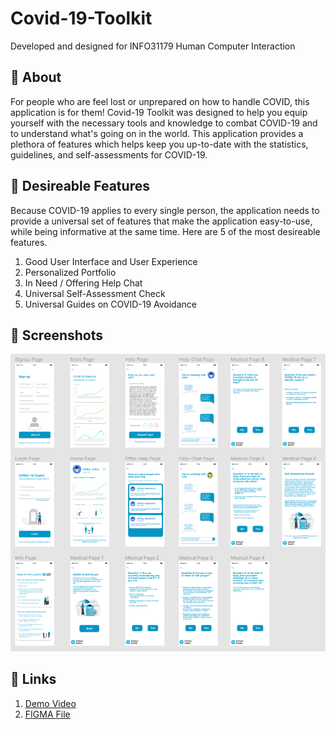 # Covid-19-Toolkit
Developed and designed for INFO31179 Human Computer Interaction


## 🦠 About
For people who are feel lost or unprepared on how to handle COVID, this application is for them! Covid-19 Toolkit was designed to help you equip yourself with the necessary tools and knowledge to combat COVID-19 and to understand what's going on in the world. This application provides a plethora of features which helps keep you up-to-date with the statistics, guidelines, and self-assessments for COVID-19.


## 🦠 Desireable Features
Because COVID-19 applies to every single person, the application needs to provide a universal set of features that make the application easy-to-use, while being informative at the same time. Here are 5 of the most desireable features.
  1. Good User Interface and User Experience
  2. Personalized Portfolio
  3. In Need / Offering Help Chat
  4. Universal Self-Assessment Check
  5. Universal Guides on COVID-19 Avoidance


## 🦠 Screenshots
![Design Preview](./preview.png)

## 🦠 Links
  1.  [Demo Video](https://youtu.be/9FVYHLEJWAE)
  2.  [FIGMA File](https://www.figma.com/file/M3V8dLsJ2wuEWHw4PhFRaW/Covid-19_Toolkit_A2)
